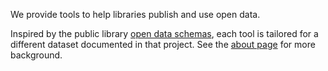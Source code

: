 We provide tools to help libraries publish and use open data.

Inspired by the public library [open data schemas](https://schema.librarydata.uk), each tool is tailored for a different dataset documented in that project. See the [about page](/about) for more background.
